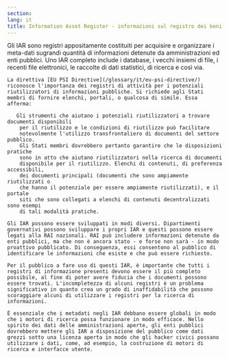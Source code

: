 ```yaml
---
section: 
lang: it
title: Information Asset Register - informazioni sul registro dei beni
---
```


Gli IAR sono registri appositamente costituiti per acquisire e organizzare i meta-dati sugrandi quantità di informazioni detenute da amministrazioni ed enti pubblici. Uno IAR completo include i database, i vecchi insiemi di file, i recenti file elettronici, le raccolte di dati statistici, di ricerca e così via.

    La direttiva [EU PSI Directive](/glossary/it/eu-psi-directive/) riconosce l'importanza dei registri di attività per i potenziali riutilizzatori di informazioni pubbliche. Si richiede agli Stati membri di fornire elenchi, portali, o qualcosa di simile. Essa afferma:

       Gli strumenti che aiutano i potenziali riutilizzatori a trovare documenti disponibili
        per il riutilizzo e le condizioni di riutilizzo può facilitare
        notevolmente l'utilizzo transfrontaliero di documenti del settore pubblico.
        Gli Stati membri dovrebbero pertanto garantire che le disposizioni pratiche
        sono in atto che aiutano riutilizzatori nella ricerca di documenti
        disponibile per il riutilizzo. Elenchi di contenuti, di preferenza accessibili,
        dei documenti principali (documenti che sono ampiamente riutilizzati o
        che hanno il potenziale per essere ampiamente riutilizzati), e il portale
        siti che sono collegati a elenchi di contenuti decentralizzati sono esempi
        di tali modalità pratiche.

    Gli IAR possono essere sviluppati in modi diversi. Dipartimenti governativi possono sviluppare i propri IAR e questi possono essere legati alla RAI nazionali. RAI può includere informazioni detenute da enti pubblici, ma che non è ancora stato - e forse non sarà - in modo proattivo pubblicato. Di conseguenza, essi consentono al pubblico di identificare le informazioni che esiste e che può essere richiesto.

    Per il pubblico a fare uso di questi IAR, è importante che tutti i registri di informazione presenti devono essere il più completo possibile, al fine di poter avere fiducia che i documenti possono essere trovati. L'incompletezza di alcuni registri è un problema significativo in quanto crea un grado di inaffidabilità che possono scoraggiare alcuni di utilizzare i registri per la ricerca di informazioni.

    È essenziale che i metadati negli IAR debbano essere globali in modo che i motori di ricerca possa funzionare in modo efficace. Nello spirito dei dati delle amministrazioni aperte, gli enti pubblici dovrebbero mettere gli IAR a disposizione del pubblico come dati grezzi sotto una licenza aperta in modo che gli hacker civici possano utilizzare i dati, come, ad esempio, la costruzione di motori di ricerca e interfacce utente.
